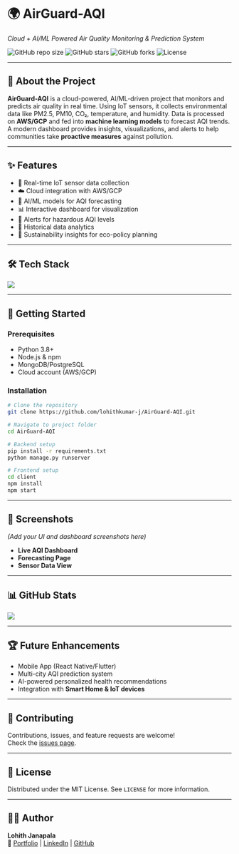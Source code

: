 # 🌍 AirGuard-AQI
*Cloud + AI/ML Powered Air Quality Monitoring & Prediction System*

![GitHub repo size](https://img.shields.io/github/repo-size/lohithkumar-j/AirGuard-AQI)
![GitHub stars](https://img.shields.io/github/stars/lohithkumar-j/AirGuard-AQI?style=social)
![GitHub forks](https://img.shields.io/github/forks/lohithkumar-j/AirGuard-AQI?style=social)
![License](https://img.shields.io/badge/License-MIT-blue.svg)

---

## 📖 About the Project
**AirGuard-AQI** is a cloud-powered, AI/ML-driven project that monitors and predicts air quality in real time. Using IoT sensors, it collects environmental data like PM2.5, PM10, CO₂, temperature, and humidity. Data is processed on **AWS/GCP** and fed into **machine learning models** to forecast AQI trends. A modern dashboard provides insights, visualizations, and alerts to help communities take **proactive measures** against pollution.

---

## ✨ Features
- 📡 Real-time IoT sensor data collection
- ☁️ Cloud integration with AWS/GCP
- 🤖 AI/ML models for AQI forecasting
- 📊 Interactive dashboard for visualization
- 🔔 Alerts for hazardous AQI levels
- 📜 Historical data analytics
- 🌱 Sustainability insights for eco-policy planning

---

## 🛠 Tech Stack
<p align="left">
<img src="https://skillicons.dev/icons?i=python,tensorflow,pytorch,react,nodejs,express,mongodb,postgres,git,docker,kubernetes,aws,gcp&perline=9" />
</p>

---

## 🚀 Getting Started

### Prerequisites
- Python 3.8+
- Node.js & npm
- MongoDB/PostgreSQL
- Cloud account (AWS/GCP)

### Installation
```bash
# Clone the repository
git clone https://github.com/lohithkumar-j/AirGuard-AQI.git

# Navigate to project folder
cd AirGuard-AQI

# Backend setup
pip install -r requirements.txt
python manage.py runserver

# Frontend setup
cd client
npm install
npm start
```

---

## 📸 Screenshots
*(Add your UI and dashboard screenshots here)*

- **Live AQI Dashboard**
- **Forecasting Page**
- **Sensor Data View**

---

## 📊 GitHub Stats
![](https://github-readme-stats.vercel.app/api/pin/?username=lohithkumar-j&repo=AirGuard-AQI&theme=radical)

---

## 🏆 Future Enhancements
- Mobile App (React Native/Flutter)
- Multi-city AQI prediction system
- AI-powered personalized health recommendations
- Integration with **Smart Home & IoT devices**

---

## 🤝 Contributing
Contributions, issues, and feature requests are welcome!<br>
Check the [issues page](../../issues).

---

## 📜 License
Distributed under the MIT License. See `LICENSE` for more information.

---

## 👨‍💻 Author
**Lohith Janapala**  
🔗 [Portfolio](https://jlks-portfolio.netlify.app/) | [LinkedIn](https://www.linkedin.com/in/janapalalohithkumar/) | [GitHub](https://github.com/lohithkumar-j)
